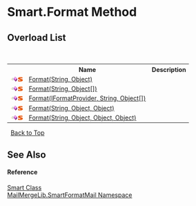 # Smart.Format Method 
 


## Overload List
&nbsp;<table><tr><th></th><th>Name</th><th>Description</th></tr><tr><td>![Public method](media/pubmethod.gif "Public method")![Static member](media/static.gif "Static member")</td><td><a href="0c5833b8-5ea8-bebe-35ff-c981eec7d2ed">Format(String, Object)</a></td><td /></tr><tr><td>![Public method](media/pubmethod.gif "Public method")![Static member](media/static.gif "Static member")</td><td><a href="c284587d-2fe5-2062-e703-400e76548615">Format(String, Object[])</a></td><td /></tr><tr><td>![Public method](media/pubmethod.gif "Public method")![Static member](media/static.gif "Static member")</td><td><a href="b9b93f41-833c-433e-1458-42aa7c69a3bc">Format(IFormatProvider, String, Object[])</a></td><td /></tr><tr><td>![Public method](media/pubmethod.gif "Public method")![Static member](media/static.gif "Static member")</td><td><a href="5eac5c94-2efb-e76c-73dc-2f2d6a8efa52">Format(String, Object, Object)</a></td><td /></tr><tr><td>![Public method](media/pubmethod.gif "Public method")![Static member](media/static.gif "Static member")</td><td><a href="ba38329d-9981-3808-a35f-11c92a333add">Format(String, Object, Object, Object)</a></td><td /></tr></table>&nbsp;
<a href="#smart.format-method">Back to Top</a>

## See Also


#### Reference
<a href="5f70604b-6ef1-6b40-65cf-9f0735e2c7b7">Smart Class</a><br /><a href="88cfadde-a921-7a6c-1e84-2ad3bb604d31">MailMergeLib.SmartFormatMail Namespace</a><br />